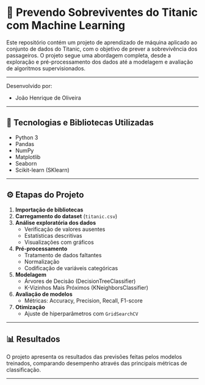 # 🚢 Prevendo Sobreviventes do Titanic com Machine Learning

Este repositório contém um projeto de aprendizado de máquina aplicado ao conjunto de dados do Titanic, com o objetivo de prever a sobrevivência dos passageiros. O projeto segue uma abordagem completa, desde a exploração e pré-processamento dos dados até a modelagem e avaliação de algoritmos supervisionados.

---

Desenvolvido por:
- João Henrique de Oliveira  

---

## 🧠 Tecnologias e Bibliotecas Utilizadas

- Python 3
- Pandas
- NumPy
- Matplotlib
- Seaborn
- Scikit-learn (SKlearn)

---

## ⚙️ Etapas do Projeto

1. **Importação de bibliotecas**
2. **Carregamento do dataset** (`titanic.csv`)
3. **Análise exploratória dos dados**
   - Verificação de valores ausentes
   - Estatísticas descritivas
   - Visualizações com gráficos
4. **Pré-processamento**
   - Tratamento de dados faltantes
   - Normalização
   - Codificação de variáveis categóricas
5. **Modelagem**
   - Árvores de Decisão (DecisionTreeClassifier)
   - K-Vizinhos Mais Próximos (KNeighborsClassifier)
6. **Avaliação de modelos**
   - Métricas: Accuracy, Precision, Recall, F1-score
7. **Otimização**
   - Ajuste de hiperparâmetros com `GridSearchCV`

---

## 📊 Resultados

O projeto apresenta os resultados das previsões feitas pelos modelos treinados, comparando desempenho através das principais métricas de classificação.

---
